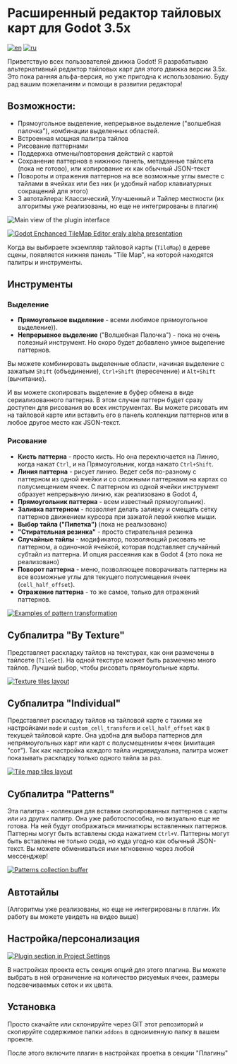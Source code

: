 # Расширенный редактор тайловых карт для Godot 3.5x

[![en](https://img.shields.io/badge/lang-en-red.svg)](README.md)
[![ru](https://img.shields.io/badge/lang-ru-green.svg)](README.ru.md)

Приветствую всех пользователей движка Godot! Я разрабатываю альтернативный редактор тайловых карт для этого движка версии 3.5x.
Это пока ранняя альфа-версия, но уже пригодна к использованию. Буду рад вашим пожеланиям и помощи в развитии редактора!

## Возможности:
- Прямоугольное выделение, непрерывное выделение ("волшебная палочка"), комбинации выделенных областей.
- Встроенная мощная палитра тайлов
- Рисование паттернами
- Поддержка отмены/повторения действий с картой
- Сохранение паттернов в нижнюю панель, метаданные тайлсета (пока не готово), или копирование их как обычный JSON-текст
- Повороты и отражения паттернов на все возможные углы вместе с тайлами в ячейках или без них (и удобный набор клавиатурных сокращений для этого)
- 3 автотайлера: Классический, Улучшенный и Тайлер местности (их алгоритмы уже реализованы, но еще не интегрированы в плагин)

![Main view of the plugin interface](https://user-images.githubusercontent.com/7024016/214442952-e9899aba-8ec7-47c7-b1bc-ef5e82edfd3b.png)

[![Godot Enchanced TileMap Editor eraly alpha presentation](https://img.youtube.com/vi/HuihzLfFYgU/0.jpg)](https://www.youtube.com/watch?v=HuihzLfFYgU)

Когда вы выбираете экземпляр тайловой карты (`TileMap`) в дереве сцены, появляется нижняя панель "Tile Map", на которой находятся палитры и инструменты.

## Инструменты

### Выделение

- __Прямоугольное выделение__ - всеми любимое прямоугольное выделение)).
- __Непрерывное выделение__ ("Волшебная Палочка") - пока не очень полезный инструмент. Но скоро будет добавлено умное выделение паттернов.

Вы можете комбинировать выделенные области, начиная выделение с зажатым `Shift` (объединение), `Ctrl+Shift` (пересечение) и `Alt+Shift` (вычитание).

И вы можете скопировать выделение в буфер обмена в виде сериализованного паттерна. В этом случае паттерн будет сразу доступен для рисования во всех инструментах. Вы можете рисовать им на тайловой карте или вставить его в панель коллекции паттернов или в любое другое место как JSON-текст.

### Рисование

- __Кисть паттерна__ - просто кисть. Но она переключается на Линию, когда нажат `Ctrl`, и на Прямоугольник, когда нажато `Ctrl+Shift`.
- __Линия паттерна__ - рисует линию. Ведет себя по-разному с паттерном из одной ячейки и со сложными паттернами на картах со полусмещением ячеек. С паттерном из одной ячейки инструмент образует непрерывную линию, как реализовано в Godot 4,
- __Прямоугольник паттерна__ - всем известный прямоугольник).
- __Заливка паттерном__ - позволяет делать заливку и смещать сетку паттернов движением курсора при зажатой левой кнопке мыши.
- __Выбор тайла ("Пипетка")__ (пока не реализовано)
- __"Стирательная резинка"__ - просто стирательная резинка
- __Случайные тайлы__ - модификатор, позволяющий рисовать не паттерном, а одиночной ячейкой, которая подставляет случайный субтайл из паттерна. И опция рассеяния как в Godot 4 (это пока не реализовано)
- __Поворот паттерна__ - меню, позволяющее поворачивать паттерны на все возможные углы для текущего полусмещения ячеек (`cell_half_offset`).
- __Отражение паттерна__ - то же самое, только для отражений паттернов.

[![Examples of pattern transformation](https://user-images.githubusercontent.com/7024016/217090210-f9170f2e-1625-4e13-9b8f-bebbd558bbbd.png)](https://user-images.githubusercontent.com/7024016/217090041-5444e3dc-3f4c-4e2d-8a44-24cceaf9a180.png)

## Субпалитра "By Texture"

Представляет раскладку тайлов на текстурах, как они размечены в тайлсете (`TileSet`). На одной текстуре может быть размечено много тайлов. Лучший выбор, чтобы рисовать прямоугольные карты.

[![Texture tiles layout](https://user-images.githubusercontent.com/7024016/217073166-04fc2a0f-c896-442a-b447-3986f08d5f5d.png)](https://user-images.githubusercontent.com/7024016/217072418-1fdb6831-ec6c-46d0-9bde-0da393dd6bc3.png)

## Субпалитра "Individual"

Представляет раскладку тайлов на тайловой карте с такими же настройками `mode` и `custom_cell_transform` и `cell_half_offset` как в текущей тайловой карте. Она удобна для выбора паттернов для непрямоугольных карт или карт с полусмещением ячеек (имитация "сот"). Так как настройка каждого тайла индивидуальна, палитра может показывать раскладку только одного тайла за раз.

[![Tile map tiles layout](https://user-images.githubusercontent.com/7024016/217073330-8d163be1-1293-4eb6-ad51-cf7137e7aa9b.png)](https://user-images.githubusercontent.com/7024016/217072531-8d6554ff-9ed8-4c65-b1b8-c7bde9a86b30.png)

## Субпалитра "Patterns"

Эта палитра - коллекция для вставки скопированных паттернов с карты или из других палитр. Она уже работоспособна, но визуально еще не готова. На ней будут отображаться миниатюры вставленных паттернов. Паттерны могут быть вставлены сюда нажатием `Ctrl+V`.
Паттерны могут быть вставлены не только сюда, но куда угодно как обычный JSON-текст. Вы можете обмениваться ими мгновенно через любой мессенджер!

[![Patterns collection buffer](https://user-images.githubusercontent.com/7024016/217073422-4d66b631-4746-4b0d-9e53-764ce1f2a227.png)](https://user-images.githubusercontent.com/7024016/217072621-2d50adce-b4f2-400b-b3af-9386b7400637.png)

## Автотайлы

(Алгоритмы уже реализованы, но еще не интегрированы в плагин. Их работу вы можете увидеть на видео выше)

## Настройка/персонализация

[![Plugin section in Project Settings](https://user-images.githubusercontent.com/7024016/217080889-944b65f5-33ac-4b5f-ad3f-56565712898b.png)](https://user-images.githubusercontent.com/7024016/217080797-db6bf9c0-51ea-4386-a181-0927f8a656fd.png)

В настройках проекта есть секция опций для этого плагина. Вы можете выбрать в ней ограничение на количество рисуемых ячеек, размеры подсвечиваемых сеток и их цвета.

## Установка

Просто скачайте или склонируйте через GIT этот репозиторий и скопируйте содержимое папки `addons` в одноименную папку в вашем проекте.

После этого включите плагин в настройках проетка в секции "Плагины"
